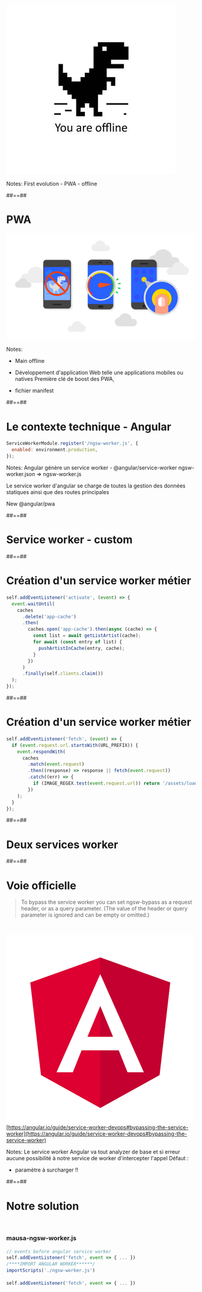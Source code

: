 <!-- .slide: class="" -->

![center h-900](./assets/images/dinosaur.jpg)

Notes:
First evolution - PWA - offline

##==##

# PWA

![center](./assets/images/pwa.png)

Notes:

- Main offline

- Développement d'application Web telle une applications mobiles ou natives
  Première clé de boost des PWA,

- fichier manifest

##==##

<!-- .slide: class="with-code"-->

# Le contexte technique - Angular

```javascript
ServiceWorkerModule.register('/ngsw-worker.js', {
  enabled: environment.production,
});
```

<!-- .element: class="big-code" -->

Notes:
Angular génère un service worker - @angular/service-worker
ngsw-worker.json => ngsw-worker.js

Le service worker d'angular se charge de toutes la gestion des données statiques ainsi que des routes principales

New @angular/pwa

##==##

<!-- .slide: data-background="./assets/images/streetart-01.jpg" class="transition"-->

# Service worker - custom

##==##

<!-- .slide: class="with-code"-->

# Création d'un service worker métier

```javascript
self.addEventListener('activate', (event) => {
  event.waitUntil(
    caches
      .delete('app-cache')
      .then(
        caches.open('app-cache').then(async (cache) => {
          const list = await getListArtist(cache);
          for await (const entry of list) {
            pushArtistInCache(entry, cache);
          }
        })
      )
      .finally(self.clients.claim())
  );
});
```

##==##

<!-- .slide: class="with-code"-->

# Création d'un service worker métier

```javascript
self.addEventListener('fetch', (event) => {
  if (event.request.url.startsWith(URL_PREFIX)) {
    event.respondWith(
      caches
        .match(event.request)
        .then((response) => response || fetch(event.request))
        .catch((err) => {
          if (IMAGE_REGEX.test(event.request.url)) return '/assets/loader/unavailable.svg';
        })
    );
  }
});
```

##==##

<!-- .slide: data-background="./assets/images/streetart-02.jpg" class="transition"-->

# Deux services worker

##==##

# Voie officielle

> To bypass the service worker you can set ngsw-bypass as a request header, or as a query parameter. (The value of the header or query parameter is ignored and can be empty or omitted.)

<br>

![left w-100](./assets/images/angular.svg)
[https://angular.io/guide/service-worker-devops#bypassing-the-service-worker](https://angular.io/guide/service-worker-devops#bypassing-the-service-worker)

Notes:
Le service worker Angular va tout analyzer de base et si erreur aucune possibilité à notre service de worker d'intercepter l'appel
Défaut :

- paramètre à surcharger !!

##==##

<!-- .slide: class="with-code"-->

# Notre solution

<br>

### mausa-ngsw-worker.js

```javascript
// events before angular service worker
self.addEventListener('fetch', event => { ... })
/****IMPORT ANGULAR WORKER******/
importScripts('./ngsw-worker.js')

self.addEventListener('fetch', event => { ... })

```

<!--.element: class="big-code"-->
